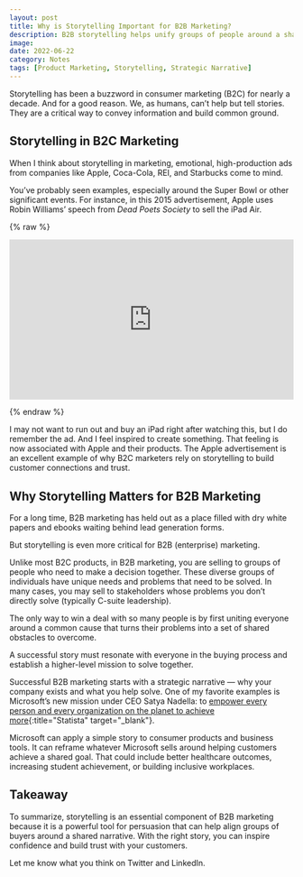 ```yaml
---
layout: post
title: Why is Storytelling Important for B2B Marketing?
description: B2B storytelling helps unify groups of people around a shared narrative about what they need to accomplish.
image:
date: 2022-06-22
category: Notes
tags: [Product Marketing, Storytelling, Strategic Narrative]
---
```


Storytelling has been a buzzword in consumer marketing (B2C) for nearly a decade. And for a good reason. We, as humans, can’t help but tell stories. They are a critical way to convey information and build common ground.

## Storytelling in B2C Marketing

When I think about storytelling in marketing, emotional, high-production ads from companies like Apple, Coca-Cola, REI, and Starbucks come to mind.

You’ve probably seen examples, especially around the Super Bowl or other significant events. For instance, in this 2015 advertisement, Apple uses Robin Williams’ speech from _Dead Poets Society_  to sell the iPad Air.

{% raw %}

<div style="padding:56.25% 0 0 0;position:relative;"><iframe src="https://player.vimeo.com/video/112042156?h=c9de6161d7&title=0&byline=0&portrait=0" style="position:absolute;top:0;left:0;width:100%;height:100%;" frameborder="0" allow="autoplay; fullscreen; picture-in-picture" allowfullscreen></iframe></div><script src="https://player.vimeo.com/api/player.js"></script>

{% endraw %}

I may not want to run out and buy an iPad right after watching this, but I do remember the ad. And I feel inspired to create something. That feeling is now associated with Apple and their products. The Apple advertisement is an excellent example of why B2C marketers rely on storytelling to build customer connections and trust.

## Why Storytelling Matters for B2B Marketing

For a long time, B2B marketing has held out as a place filled with dry white papers and ebooks waiting behind lead generation forms.

But storytelling is even more critical for B2B (enterprise) marketing.

Unlike most B2C products, in B2B marketing, you are selling to groups of people who need to make a decision together. These diverse groups of individuals have unique needs and problems that need to be solved. In many cases, you may sell to stakeholders whose problems you don’t directly solve (typically C-suite leadership).

The only way to win a deal with so many people is by first uniting everyone around a common cause that turns their problems into a set of shared obstacles to overcome.

A successful story must resonate with everyone in the buying process and establish a higher-level mission to solve together.

Successful B2B marketing starts with a strategic narrative — why your company exists and what you help solve. One of my favorite examples is Microsoft’s new mission under CEO Satya Nadella: to [empower every person and every organization on the planet to achieve more](https://www.microsoft.com/en-us/about){:title="Statista" target="_blank"}.

Microsoft can apply a simple story to consumer products and business tools. It can reframe whatever Microsoft sells around helping customers achieve a shared goal. That could include better healthcare outcomes, increasing student achievement, or building inclusive workplaces.

## Takeaway

To summarize, storytelling is an essential component of B2B marketing because it is a powerful tool for persuasion that can help align groups of buyers around a shared narrative. With the right story, you can inspire confidence and build trust with your customers.

Let me know what you think on Twitter and LinkedIn.
